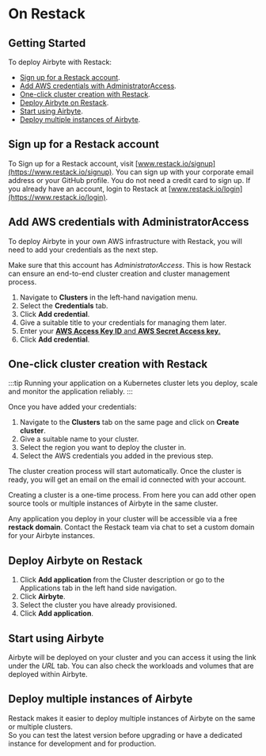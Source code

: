 # On Restack

## Getting Started

To deploy Airbyte with Restack:

- [Sign up for a Restack account](#sign-up-for-a-restack-account).
- [Add AWS credentials with AdministratorAccess](#add-aws-credentials-with-administratoraccess).
- [One-click cluster creation with Restack](#one-click-cluster-creation-with-restack).
- [Deploy Airbyte on Restack](#deploy-airbyte-on-restack).
- [Start using Airbyte](#start-using-airbyte).
- [Deploy multiple instances of Airbyte](#deploy-multiple-instances-of-airbyte).

## Sign up for a Restack account

To Sign up for a Restack account, visit [www.restack.io/signup](https://www.restack.io/signup). You can sign up with your corporate email address or your GitHub profile. You do not need a credit card to sign up.
If you already have an account, login to Restack at [www.restack.io/login](https://www.restack.io/login).

## Add AWS credentials with AdministratorAccess

To deploy Airbyte in your own AWS infrastructure with Restack, you will need to add your credentials as the next step.

Make sure that this account has _AdministratorAccess_. This is how Restack can ensure an end-to-end cluster creation and cluster management process.

1. Navigate to **Clusters** in the left-hand navigation menu.
2. Select the **Credentials** tab.
3. Click **Add credential**.
4. Give a suitable title to your credentials for managing them later.
5. Enter your [**AWS Access Key ID** and **AWS Secret Access key**.](https://docs.aws.amazon.com/accounts/latest/reference/root-user-access-key.html)
6. Click **Add credential**.

## One-click cluster creation with Restack

:::tip
Running your application on a Kubernetes cluster lets you deploy, scale and monitor the application reliably.
:::

Once you have added your credentials:

1. Navigate to the **Clusters** tab on the same page and click on **Create cluster**.
2. Give a suitable name to your cluster.
3. Select the region you want to deploy the cluster in.
4. Select the AWS credentials you added in the previous step.

The cluster creation process will start automatically. Once the cluster is ready, you will get an email on the email id connected with your account.

Creating a cluster is a one-time process. From here you can add other open source tools or multiple instances of Airbyte in the same cluster.

Any application you deploy in your cluster will be accessible via a free **restack domain**.
Contact the Restack team via chat to set a custom domain for your Airbyte instances.

## Deploy Airbyte on Restack

1. Click **Add application** from the Cluster description or go to the Applications tab in the left hand side navigation.
2. Click **Airbyte**.
3. Select the cluster you have already provisioned.
4. Click **Add application**.

## Start using Airbyte

Airbyte will be deployed on your cluster and you can access it using the link under the _URL_ tab.
You can also check the workloads and volumes that are deployed within Airbyte.

## Deploy multiple instances of Airbyte

Restack makes it easier to deploy multiple instances of Airbyte on the same or multiple clusters.
<br/>So you can test the latest version before upgrading or have a dedicated instance for development and for production.
